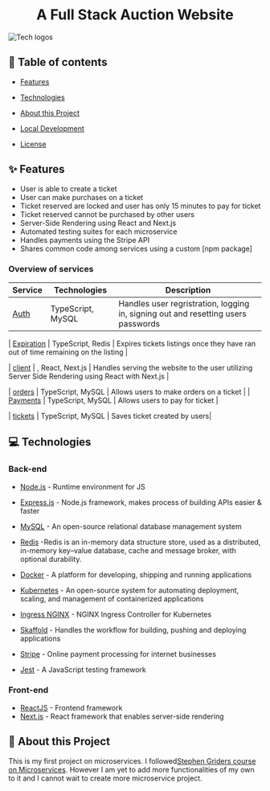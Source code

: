 <h1 align="center">A Full Stack Auction Website</h1>

![Tech logos](https://i.ibb.co/f4Qc3Fj/tech-info-auction-website.png)

## 📝 Table of contents

- [Features](#-features)

- [Technologies](#-technologies)
- [About this Project](#-about-this-project)
- [Local Development](#-local-development)
- [License](#-license)

## ✨ Features

- User is able to create a ticket
- User can make purchases on a ticket
- Ticket reserved are locked and user has only 15 minutes to pay for ticket
- Ticket reserved cannot be purchased by other users
- Server-Side Rendering using React and Next.js
- Automated testing suites for each microservice
- Handles payments using the Stripe API
- Shares common code among services using a custom [npm package]



### Overview of services

| Service                             | Technologies               | Description             |
| ----------------------------------- | -------------------------- | ----------------------- |
| [Auth](./auth)         | TypeScript, MySQL          | Handles user regristration, logging in, signing out and resetting users passwords  |

| [Expiration](./expiration)    | TypeScript, Redis          | Expires tickets listings once they have ran out of time remaining on the listing |

| [client](./client) | , React, Next.js | Handles serving the website to the user utilizing Server Side Rendering using React with Next.js |

| [orders](./orders) | TypeScript, MySQL          | Allows users to make orders on a ticket |
| [Payments](./payment) | TypeScript, MySQL          | Allows users to pay for ticket |

| [tickets](./tickets) | TypeScript, MySQL          | Saves ticket created by users|



## 💻 Technologies

### Back-end
- [Node.js](https://nodejs.org/en/) - Runtime environment for JS
- [Express.js](https://expressjs.com/) - Node.js framework, makes process of building APIs easier & faster
- [MySQL](https://www.mysql.com/) -  An open-source relational database management system
- [Redis](https://redis.io/) -Redis is an in-memory data structure store, used as a distributed, in-memory key–value database, cache and message broker, with optional durability.

- [Docker](https://www.docker.com/) - A platform for developing, shipping and running applications
- [Kubernetes](https://kubernetes.io/) -  An open-source system for automating deployment, scaling, and management of containerized applications
- [Ingress NGINX](https://kubernetes.github.io/ingress-nginx/) - NGINX Ingress Controller for Kubernetes
- [Skaffold](https://skaffold.dev/) - Handles the workflow for building, pushing and deploying applications
- [Stripe](https://stripe.com/) - Online payment processing for internet businesses
- [Jest](https://jestjs.io/) - A JavaScript testing framework

### Front-end
- [ReactJS](https://reactjs.org/) - Frontend framework
- [Next.js](https://nextjs.org/) - React framework that enables server-side rendering


## 📙 About this Project

This is my first project on microservices. I followed[Stephen Griders course on Microservices](https://www.udemy.com/course/microservices-with-node-js-and-react/).
However I am yet to add more functionalities of my own to it and I cannot wait to create more microservice project.









